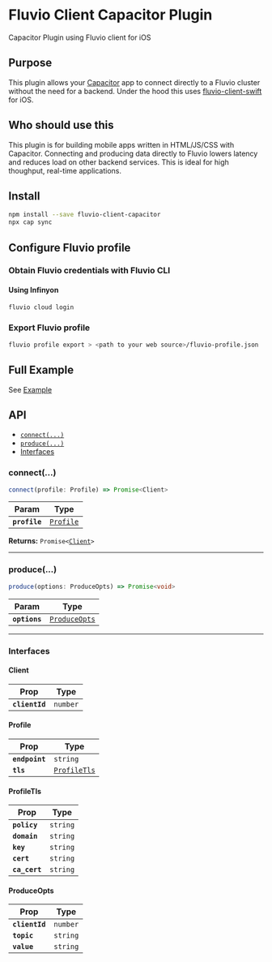 # Fluvio Client Capacitor Plugin

Capacitor Plugin using Fluvio client for iOS


## Purpose

This plugin allows your [Capacitor](https://capacitorjs.com) app to connect directly to a Fluvio cluster without the need for a backend. Under the hood this uses [fluvio-client-swift](https://github.com/infinyon/fluvio-client-swift/) for iOS.


## Who should use this

This plugin is for building mobile apps written in HTML/JS/CSS with Capacitor. Connecting and producing data directly to Fluvio lowers latency and reduces load on other backend services. This is ideal for high thoughput, real-time applications.


## Install

```bash
npm install --save fluvio-client-capacitor
npx cap sync
```


## Configure Fluvio profile

### Obtain Fluvio credentials with Fluvio CLI

#### Using Infinyon

```bash
fluvio cloud login
```

### Export Fluvio profile

```bash
fluvio profile export > <path to your web source>/fluvio-profile.json
```


## Full Example

See [Example](example/www/main.js)


## API

<docgen-index>

* [`connect(...)`](#connect)
* [`produce(...)`](#produce)
* [Interfaces](#interfaces)

</docgen-index>

<docgen-api>
<!--Update the source file JSDoc comments and rerun docgen to update the docs below-->

### connect(...)

```typescript
connect(profile: Profile) => Promise<Client>
```

| Param         | Type                                        |
| ------------- | ------------------------------------------- |
| **`profile`** | <code><a href="#profile">Profile</a></code> |

**Returns:** <code>Promise&lt;<a href="#client">Client</a>&gt;</code>

--------------------


### produce(...)

```typescript
produce(options: ProduceOpts) => Promise<void>
```

| Param         | Type                                                |
| ------------- | --------------------------------------------------- |
| **`options`** | <code><a href="#produceopts">ProduceOpts</a></code> |

--------------------


### Interfaces


#### Client

| Prop           | Type                |
| -------------- | ------------------- |
| **`clientId`** | <code>number</code> |


#### Profile

| Prop           | Type                                              |
| -------------- | ------------------------------------------------- |
| **`endpoint`** | <code>string</code>                               |
| **`tls`**      | <code><a href="#profiletls">ProfileTls</a></code> |


#### ProfileTls

| Prop          | Type                |
| ------------- | ------------------- |
| **`policy`**  | <code>string</code> |
| **`domain`**  | <code>string</code> |
| **`key`**     | <code>string</code> |
| **`cert`**    | <code>string</code> |
| **`ca_cert`** | <code>string</code> |


#### ProduceOpts

| Prop           | Type                |
| -------------- | ------------------- |
| **`clientId`** | <code>number</code> |
| **`topic`**    | <code>string</code> |
| **`value`**    | <code>string</code> |

</docgen-api>
